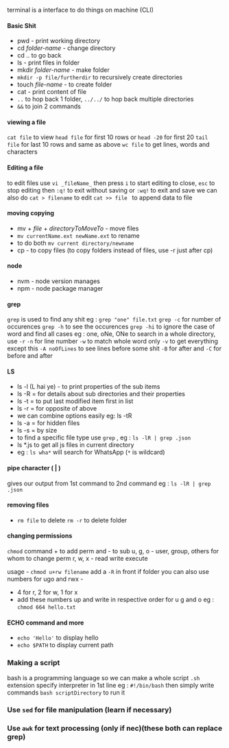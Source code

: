 
terminal is a interface to do things on machine (CLI)

#### Basic Shit
- pwd - print working directory
-  cd _folder-name_ - change directory
- cd .. to go back
- ls - print files in folder
- mkdir _folder-name_ - make folder
- `mkdir -p file/furtherdir`  to recursively create directories
- touch _file-name_ - to create folder
- cat - print content of file
- `..` to hop back 1 folder, `../../` to hop back multiple directories
- `&&` to join 2 commands

#### viewing a file
`cat file` to view
`head file` for first 10 rows or `head -20` for first 20
`tail file` for last 10 rows and same as above
`wc file` to get lines, words and characters
#### Editing a file
to edit files
use `vi _fileName_` then press `i` to start editing
to close, `esc` to stop editing then `:q!` to exit without saving or `:wq!` to exit and save
we can also do `cat > filename` to edit
`cat >> file ` to append data to file

#### moving copying
- mv + _file_ + _directoryToMoveTo_  - move files
- `mv currentName.ext newName.ext` to rename
- to do both `mv current directory/newname`
- cp - to copy files (to copy folders instead of files, use -r just after cp)

#### node
- nvm - node version manages
- npm - node package manager

#### grep
`grep` is used to find any shit
eg : `grep "one" file.txt` 
`grep -c` for number of occurences
`grep -h` to see the occurences
`grep -hi` to ignore the case of word and find all cases eg : one, oNe, ONe
to search in a whole directory, use `-r`
`-n` for line number
`-w` to match whole word only
`-v` to get everything except this
`-A noOfLines`  to see lines before some shit
`-B` for after and `-C` for before and after

#### LS

- ls -l (L hai ye) - to print properties of the sub items
- ls -R = for details about sub directories and their properties
- ls -t = to put last modified item first in list
- ls -r = for opposite of above
- we can combine options easily eg: ls -tR
- ls -a = for hidden files
- ls -s = by size
- to find a specific file type use `grep` , eg : `ls -lR | grep .json`
- ls \*.js to get all js files in current directory
- eg : `ls wha*` will search for WhatsApp (`*` is wildcard)

#### pipe character ( | )
gives our output from 1st command to 2nd command
eg : `ls -lR | grep .json`
#### removing files
- `rm file` to delete `rm -r` to delete folder
#### changing permissions
`chmod` command
\+ to add perm and - to sub
u, g, o - user, group, others for whom to change perm
r, w, x - read write execute

usage - `chmod u+rw filename` add a `-R` in front if folder
you can also use numbers for ugo and rwx -
- 4 for r, 2 for w, 1 for x
- add these numbers up and write in respective order for u g and o
eg : `chmod 664 hello.txt`


#### ECHO command and more
- `echo 'Hello'` to display hello
- `echo $PATH` to display current path
### Making a script
bash is a programming language so we can make a whole script
`.sh` extension
specify interpreter in 1st line eg : `#!/bin/bash`
then simply write commands
`bash scriptDirectory` to run it

### Use `sed` for file manipulation (learn if necessary)
### Use `awk` for text processing (only if nec)(these both can replace grep)
